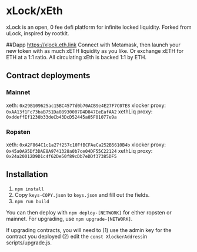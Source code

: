 # xLock/xEth
xLock is an open, 0 fee defi platform for infinite locked liquidity. Forked from uLock, inspired by rootkit.

##Dapp
https://xlock.eth.link
Connect with Metamask, then launch your new token with as much xETH liquidity as you like. Or exchange xETH for ETH at a 1:1 ratio. All circulating xEth is backed 1:1 by ETH.

## Contract deployments
### Mainnet
xeth: `0x29B109625ac15BC4577d0b70ACB9e4E27F7C07E8`
xlocker proxy: `0xAA13f1Fc73baB751Da08930007D4D847EeEafAA2`
xethLiq proxy: `0xddeffEf1230b33deCb43DcD52445a05F01077e9a`

### Ropsten
xeth: `0xA2F864C1c1a27f257c10FfBCFAeCa252B5610B4b`
xlocker proxy: `0x45a0A95Df3DAE8A9741328a0b7ce04DF55C22124`
xethLiq proxy: `0x24a20012D9D1c4f62De50f89cDb7eDDf37385DF5`


## Installation
1. `npm install`
2. Copy `keys-COPY.json` to `keys.json` and fill out the fields.
3. `npm run build`

You can then deploy with `npm deploy-[NETWORK]` for either ropsten or mainnet. For upgrading, use `npm upgrade-[NETWORK]`.

If upgrading contracts, you will need to (1) use the admin key for the contract you deployed (2) edit the `const XlockerAddress`in scripts/upgrade.js.